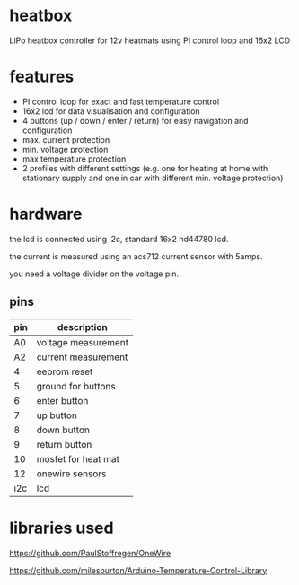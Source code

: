 # heatbox
LiPo heatbox controller for 12v heatmats using PI control loop and 16x2 LCD

# features
* PI control loop for exact and fast temperature control
* 16x2 lcd for data visualisation and configuration
* 4 buttons (up / down / enter / return) for easy navigation and configuration
* max. current protection
* min. voltage protection
* max temperature protection
* 2 profiles with different settings (e.g. one for heating at home with stationary supply and one in car with different min. voltage protection)

# hardware
the lcd is connected using i2c, standard 16x2 hd44780 lcd.

the current is measured using an acs712 current sensor with 5amps.

you need a voltage divider on the voltage pin.

## pins
|pin|description|
|---|---|
|A0|voltage measurement|
|A2|current measurement|
|4|eeprom reset|
|5|ground for buttons|
|6|enter button|
|7|up button|
|8|down button|
|9|return button|
|10|mosfet for heat mat|
|12|onewire sensors|
|i2c|lcd|

# libraries used
https://github.com/PaulStoffregen/OneWire

https://github.com/milesburton/Arduino-Temperature-Control-Library
